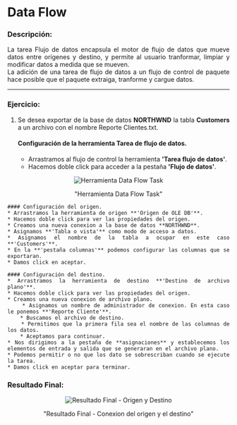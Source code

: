 # Data Flow

### **Descripción:**

<div style="text-align: justify">
La tarea Flujo de datos encapsula el motor de flujo de datos que mueve datos entre orígenes y destino, y permite al usuario tranformar, limpiar y modificar datos a medida que se mueven.
<div/>

<div style="text-align: justify">
La adición de una tarea de flujo de datos a un flujo de control de paquete hace posible que el paquete extraiga, tranforme y cargue datos.
<div/>

---

### **Ejercicio:**

1. Se desea exportar de la base de datos **NORTHWND** la tabla **Customers** a un archivo con el nombre  Reporte Clientes.txt.

    #### Configuración de la herramienta Tarea de flujo de datos.
    * Arrastramos al flujo de control la herramienta **'Tarea flujo de datos'**.
    * Hacemos doble click para acceder a la pestaña **'Flujo de datos'**.

<div style="text-align: center">

![Herramienta Data Flow Task](https://raw.githubusercontent.com/Andres25b/SSIS/master/Anexos/2.1-DataFlowTask "Herramienta Data Flow Task")

"Herramienta Data Flow Task"

</div>

    #### Configuración del origen.
    * Arrastramos la herramienta de origen **'Origen de OLE DB'**.
    * Hacemos doble click para ver las propiedades del origen.
    * Creamos una nueva conexion a la base de datos **NORTHWND**.
    * Asignamos **'Tabla o vista'** como modo de acceso a datos.
    * Asignamos el nombre de la tabla a ocupar en este caso **'Customers'**.
    * En la **'pestaña columnas'** podemos configurar las columnas que se exportaran.
    * Damos click en aceptar.

    #### Configuración del destino.
    * Arrastramos la herramienta de destino **'Destino de archivo plano'**.
    * Hacemos doble click para ver las propiedades del origen.
    * Creamos una nueva conexion de archivo plano.
        * Asignamos un nombre de administrador de conexion. En esta caso le ponemos **'Reporte Cliente'**.
        * Buscamos el archivo de destino.
        * Permitimos que la primera fila sea el nombre de las columnas de los datos.
        * Aceptamos para continuar.
    * Nos dirigimos a la pestaña de **asignaciones** y establecemos los elementos de entrada y salida que se generaran en el archivo plano.
    * Podemos permitir o no que los dato se sobrescriban cuando se ejecute la tarea.
    * Damos click en aceptar para terminar.

    

### **Resultado Final:**

<div style="text-align: center">

![Resultado Final - Origen y Destino](https://raw.githubusercontent.com/Andres25b/SSIS/master/Anexos/2.2-OrigenyDestino "Resultado Final - Conexion del origen y el destino")

"Resultado Final - Conexion del origen y el destino"

</div>





